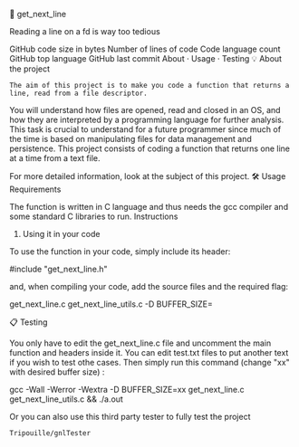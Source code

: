 📖 get_next_line

Reading a line on a fd is way too tedious

GitHub code size in bytes Number of lines of code Code language count GitHub top language GitHub last commit
About · Usage · Testing
💡 About the project

    The aim of this project is to make you code a function that returns a line, read from a file descriptor.

You will understand how files are opened, read and closed in an OS,
and how they are interpreted by a programming language for further analysis.
This task is crucial to understand for a future programmer since much of the time is based
on manipulating files for data management and persistence.
This project consists of coding a function that returns one line at a time from a text file.

For more detailed information, look at the subject of this project.
🛠️ Usage
Requirements

The function is written in C language and thus needs the gcc compiler and some standard C libraries to run.
Instructions

1. Using it in your code

To use the function in your code, simply include its header:

#include "get_next_line.h"

and, when compiling your code, add the source files and the required flag:

get_next_line.c get_next_line_utils.c -D BUFFER_SIZE=<size>

📋 Testing

You only have to edit the get_next_line.c file and uncomment the main function and headers inside it. You can edit test.txt files to put another text if you wish to test othe cases. Then simply run this command (change "xx" with desired buffer size) :

gcc -Wall -Werror -Wextra -D BUFFER_SIZE=xx get_next_line.c get_next_line_utils.c && ./a.out

Or you can also use this third party tester to fully test the project

    Tripouille/gnlTester
